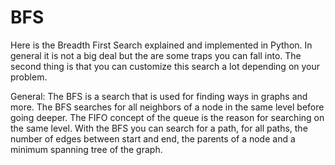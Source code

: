 # BFS
Here is the Breadth First Search explained and implemented in Python. In general it is not a big deal but the are some traps you can fall 
into. The second thing is that you can customize this search a lot depending on your problem. 

General: The BFS is a search that is used for finding ways in graphs and more. The BFS searches for all neighbors of a node in the same 
level before going deeper. The FIFO concept of the queue is the reason for searching on the same level. With the BFS you can search for a 
path, for all paths, the number of edges between start and end, the parents of a node and a minimum spanning tree of the graph.
